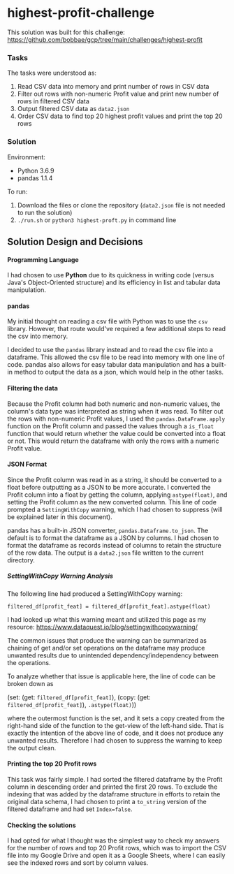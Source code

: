 # highest-profit-challenge

This solution was built for this challenge: https://github.com/bobbae/gcp/tree/main/challenges/highest-profit

### Tasks
The tasks were understood as:
1. Read CSV data into memory and print number of rows in CSV data
2. Filter out rows with non-numeric Profit value and print new number of rows in filtered CSV data
3. Output filtered CSV data as `data2.json`
4. Order CSV data to find top 20 highest profit values and print the top 20 rows

### Solution
Environment:
- Python 3.6.9
- pandas 1.1.4

To run:
1. Download the files or clone the repository (`data2.json` file is not needed to run the solution)
2. `./run.sh` or `python3 highest-proft.py` in command line

## Solution Design and Decisions
#### Programming Language
I had chosen to use **Python** due to its quickness in writing code (versus Java's Object-Oriented structure) and its efficiency in list and tabular data manipulation.
#### pandas
My initial thought on reading a csv file with Python was to use the `csv` library. However, that route would've required a few additional steps to read the csv into memory. 

I decided to use the `pandas` library instead and to read the csv file into a dataframe. This allowed the csv file to be read into memory with one line of code.
pandas also allows for easy tabular data manipulation and has a built-in method to output the data as a json, which would help in the other tasks.
#### Filtering the data
Because the Profit column had both numeric and non-numeric values, the column's data type was interpreted as string when it was read. To filter out the rows with non-numeric Profit values, I used the `pandas.DataFrame.apply` function on the Profit column and passed the values through a `is_float` function that would return whether the value could be converted into a float or not. This would return the dataframe with only the rows with a numeric Profit value.

#### JSON Format
Since the Profit column was read in as a string, it should be converted to a float before outputting as a JSON to be more accurate. I converted the Profit column into a float by getting the column, applying `astype(float)`, and setting the Profit column as the new converted column. This line of code prompted a `SettingWithCopy` warning, which I had chosen to suppress (will be explained later in this document).

pandas has a built-in JSON converter, `pandas.Dataframe.to_json`. The default is to format the dataframe as a JSON by columns. I had chosen to format the dataframe as records instead of columns to retain the structure of the row data. The output is a `data2.json` file written to the current directory.

##### SettingWithCopy Warning Analysis
The following line had produced a SettingWithCopy warning:
```
filtered_df[profit_feat] = filtered_df[profit_feat].astype(float)
```
I had looked up what this warning meant and utilized this page as my resource: https://www.dataquest.io/blog/settingwithcopywarning/

The common issues that produce the warning can be summarized as chaining of get and/or set operations on the dataframe may produce unwanted results due to unintended dependency/independency between the operations. 

To analyze whether that issue is applicable here, the line of code can be broken down as 

(set: (get: `filtered_df[profit_feat]`), (copy: (get: `filtered_df[profit_feat]`), `.astype(float)`))

where the outermost function is the set, and it sets a copy created from the right-hand side of the function to the get-view of the left-hand side. That is exactly the intention of the above line of code, and it does not produce any unwanted results. Therefore I had chosen to suppress the warning to keep the output clean.

#### Printing the top 20 Profit rows
This task was fairly simple. I had sorted the filtered dataframe by the Profit column in descending order and printed the first 20 rows. To exclude the indexing that was added by the dataframe structure in efforts to retain the original data schema, I had chosen to print a `to_string` version of the filtered dataframe and had set `Index=false`.

#### Checking the solutions
I had opted for what I thought was the simplest way to check my answers for the number of rows and top 20 Profit rows, which was to import the CSV file into my Google Drive and open it as a Google Sheets, where I can easily see the indexed rows and sort by column values.
